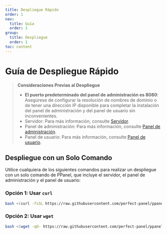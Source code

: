 ```yaml
---
title: Despliegue Rápido
order: 1
nav:
  title: Guía
  order: 1
group:
  title: Despliegue
  order: 1
toc: content
---
```


# Guía de Despliegue Rápido

> **Consideraciones Previas al Despliegue**
>
> - **El puerto predeterminado del panel de administración es 8080**: Asegúrese de configurar la resolución de nombres de dominio o de tener una dirección IP disponible para completar la instalación del panel de administración y del panel de usuario sin inconvenientes.
> - Servidor: Para más información, consulte [Servidor](/guide/server).
> - Panel de administración: Para más información, consulte [Panel de administración](/guide/admin).
> - Panel de usuario: Para más información, consulte [Panel de usuario](/guide/user).

## Despliegue con un Solo Comando

Utilice cualquiera de los siguientes comandos para realizar un despliegue con un solo comando de PPanel, que incluye el servidor, el panel de administración y el panel de usuario:

### Opción 1: Usar `curl`

```bash
bash <(curl -fsSL https://raw.githubusercontent.com/perfect-panel/ppanel-script/refs/heads/main/install.sh)
```

### Opción 2: Usar `wget`

```bash
bash <(wget -qO- https://raw.githubusercontent.com/perfect-panel/ppanel-script/refs/heads/main/install.sh)
```

